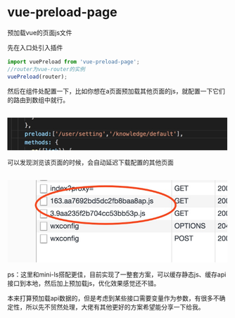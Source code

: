 # vue-preload-page

预加载vue的页面js文件

先在入口处引入插件
```javascript
import vuePreload from 'vue-preload-page';
//router为vue-router的实例
vuePreload(router);
```
然后在组件处配置一下，比如你想在a页面预加载其他页面的js，就配置一下它们的路由到数组中就行。

<br>
<img width="500"  src="https://raw.githubusercontent.com/liberties/vue-proload-page/master/static/1.jpg"/>

可以发现浏览该页面的时候，会自动延迟下载配置的其他页面

<br>
<img width="500"  src="https://raw.githubusercontent.com/liberties/vue-proload-page/master/static/2.jpg"/>

ps：这里和mini-ls搭配更佳，目前实现了一整套方案，可以缓存静态js、缓存api接口到本地，然后加上预加载js，优化效果感觉还不错。

本来打算预加载api数据的，但是考虑到某些接口需要变量作为参数，有很多不确定性，所以先不贸然处理，大佬有其他更好的方案希望能分享一下给我。
